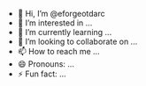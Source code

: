 - 👋 Hi, I’m @eforgeotdarc
- 👀 I’m interested in ...
- 🌱 I’m currently learning ...
- 💞️ I’m looking to collaborate on ...
- 📫 How to reach me ...
- 😄 Pronouns: ...
- ⚡ Fun fact: ...

<!---
eforgeotdarc/eforgeotdarc is a ✨ special ✨ repository because its `README.md` (this file) appears on your GitHub profile.
You can click the Preview link to take a look at your changes.
--->

